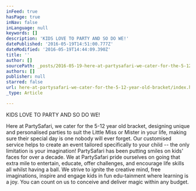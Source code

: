 ```yaml
---
inFeed: true
hasPage: true
inNav: false
inLanguage: null
keywords: []
description: 'KIDS LOVE TO PARTY AND SO DO WE!'
datePublished: '2016-05-19T14:51:00.777Z'
dateModified: '2016-05-19T14:44:09.390Z'
title: ''
author: []
sourcePath: _posts/2016-05-19-here-at-partysafari-we-cater-for-the-5-12-year-old-bracket.md
authors: []
publisher: null
starred: false
url: here-at-partysafari-we-cater-for-the-5-12-year-old-bracket/index.html
_type: Article

---
```

KIDS LOVE TO PARTY AND SO DO WE!

Here at PartySafari, we cater for the 5-12 year old bracket, designing unique and personalised parties to suit the Little Miss or Mister in your life, making sure their special day is one nobody will ever forget. Our customised service helps to create an event tailored specifically to your child -- the only limitation is your imagination! PartySafari has been putting smiles on kids' faces for over a decade. We at PartySafari pride ourselves on going that extra mile to entertain, educate, offer challenges, and encourage life skills all whilst having a ball. We strive to ignite the creative mind, free imaginations, inspire and engage kids in fun edu-tainment where learning is a joy. You can count on us to conceive and deliver magic within any budget.